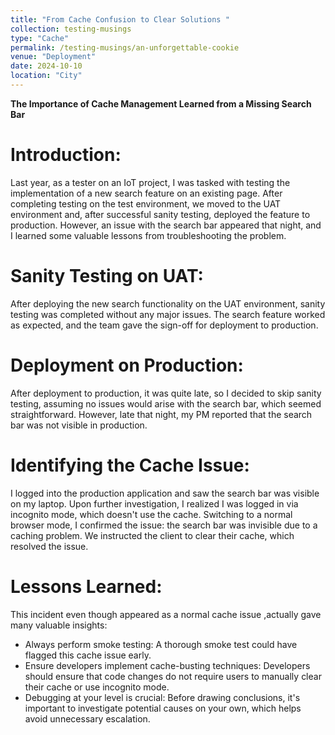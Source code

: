 ```yaml
---
title: "From Cache Confusion to Clear Solutions "
collection: testing-musings
type: "Cache"
permalink: /testing-musings/an-unforgettable-cookie
venue: "Deployment"
date: 2024-10-10
location: "City"
---
```


**The Importance of Cache Management Learned from a Missing Search Bar**

Introduction:
=====
Last year, as a tester on an IoT project, I was tasked with testing the implementation of a new search feature on an existing page. After completing testing on the test environment, we moved to the UAT environment and, after successful sanity testing, deployed the feature to production. However, an issue with the search bar appeared that night, and I learned some valuable lessons from troubleshooting the problem.


Sanity Testing on UAT:
======
After deploying the new search functionality on the UAT environment, sanity testing was completed without any major issues. The search feature worked as expected, and the team gave the sign-off for deployment to production.


Deployment on Production:
=====
After deployment to production, it was quite late, so I decided to skip sanity testing, assuming no issues would arise with the search bar, which seemed straightforward. However, late that night, my PM reported that the search bar was not visible in production.

Identifying the Cache Issue:
=====
I logged into the production application and saw the search bar was visible on my laptop. Upon further investigation, I realized I was logged in via incognito mode, which doesn't use the cache. Switching to a normal browser mode, I confirmed the issue: the search bar was invisible due to a caching problem. We instructed the client to clear their cache, which resolved the issue.

Lessons Learned:
=====
This incident even though appeared as a normal cache issue ,actually gave many valuable insights:

* Always perform smoke testing: A thorough smoke test could have flagged this cache issue early.
* Ensure developers implement cache-busting techniques: Developers should ensure that code changes do not require users to manually clear their cache or use incognito mode.
* Debugging at your level is crucial: Before drawing conclusions, it's important to investigate potential causes on your own, which helps avoid unnecessary escalation. 
